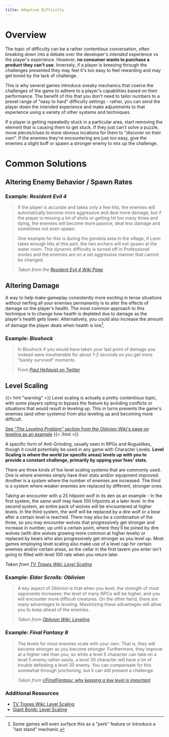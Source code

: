 ```yaml
---
title: Adaptive Difficulty
---
```


# Overview

The topic of difficulty can be a rather contentious conversation, often breaking down into a debate over the developer's _intended_ experience vs the player's experience. However, **no consumer wants to purchase a product they can't use**. Inversely, if a player is breezing through the challenges presented they may feel it's too easy to feel rewarding and may get bored by the lack of challenge.

This is why several games introduce sneaky mechanics that coerce the challenges of the game to adhere to a player's capabilities based on their performance. The benefit of this that you don't need to tailor numbers to a preset range of "easy to hard" difficulty settings - rather, you can send the player down the intended experience and make adjustments to that experience using a variety of other systems and techniques.

If a player is getting repeatedly stuck in a particular area, start removing the element that is causing them to get stuck. If they just can't solve a puzzle, move pieces/clues to more obvious locations for them to "discover on their own". If the enemies they're encountering are just too easy, give the enemies a slight buff or spawn a stronger enemy to 
mix up the challenge.

# Common Solutions

## Altering Enemy Behavior / Spawn Rates

### Example: _Resident Evil 4_

> If the player is accurate and takes only a few hits, the enemies will automatically become more aggressive and deal more damage, but if the player is missing a lot of shots or getting hit too many times and dying, the enemies will become more passive, deal less damage and sometimes not even spawn.
>
> One example for this is during the gondola area in the village, if Leon takes enough hits at this part, the two archers will not spawn at the water room. This dynamic difficulty is turned off in Professional modes and the enemies are on a set aggressive manner that cannot be changed.
>
> _Taken from the [Resident Evil 4 Wiki Page](https://residentevil.fandom.com/wiki/Main_game_(RE4))_

## Altering Damage

A way to help make gameplay consistently more exciting in tense situations _without_ nerfing all your enemies permanently is to alter the effects of damage on the player's health. The most common approach to this technique is to change how health is depleted due to damage as the player's health gets lower. Alternatively, you could also increase the amount of damage the player deals when health is low[^damage-boost].

[^damage-boost]: Some games will even surface this as a "perk" feature or introduce a "last stand" mechanic.

### Example: _Bioshock_

> In Bioshock if you would have taken your last point of damage you instead were invulnerable for about 1-2 seconds so you get more "barely survived" moments.
>
> _From [Paul Hellquist on Twitter](https://twitter.com/TheElfquist/status/903694421434277888)_

<!-- <blockquote class="twitter-tweet"><p lang="en" dir="ltr">In Bioshock if you would have taken your last pt of dmg you instead were invuln for abt 1-2 sec so you get more &quot;barely survived&quot; moments.</p>&mdash; Paul Hellquist (@TheElfquist) <a href="https://twitter.com/TheElfquist/status/903694421434277888">September 1, 2017</a></blockquote> -->


## Level Scaling

{{< hint "warning" >}}
Level scaling is actually a pretty contentious topic, with some players opting to bypass the feature by avoiding conflicts or situations that would result in leveling up. This in turns prevents the game's enemies (and other systems) from also leveling up and becoming more difficult.

[See _"The Leveling Problem"_ section from the Oblivion Wiki's page on leveling as an example](https://en.uesp.net/wiki/Oblivion:Leveling#The_Leveling_Problem)
{{< /hint >}}

A specific form of Anti-Grinding, usually seen in RPGs and Roguelikes, though it could potentially be used in any game with Character Levels. **Level Scaling is where the world (or specific areas) levels up with you to provide a constant challenge, primarily by upping your foes' stats.**

There are three kinds of foe level scaling systems that are commonly used. One is where enemies simply have their stats and/or equipment improved. Another is a system where the number of enemies are increased. The third is a system where weaker enemies are replaced by different, stronger ones.

Taking an encounter with a 25 hitpoint wolf in its den as an example - In the first system, the same wolf may have 100 hitpoints at a later level. In the second system, an entire pack of wolves will be encountered at higher levels. In the third system, the wolf will be replaced by a dire wolf or a bear after a certain level is reached. There may also be a combination of the three, so you may encounter wolves that progressively get stronger and increase in number, up until a certain point, where they'll be joined by dire wolves (with dire wolves growing more common at higher levels) or replaced by bears who also progressively get stronger as you level up. Most games employing level scaling also make use of a level cap for certain enemies and/or certain areas, so the cellar in the first tavern you enter isn't going to filled with level 100 rats when you return later. 

_Taken from [TV Tropes Wiki: Level Scaling](https://tvtropes.org/pmwiki/pmwiki.php/Main/LevelScaling)_

### Example: _Elder Scrolls: Oblivion_

>A key aspect of Oblivion is that when you level, the strength of most opponents increases: the level of many NPCs will be higher, and you will encounter more difficult creatures. On the other hand, there are many advantages to leveling. Maximizing these advantages will allow you to keep ahead of the enemies.
>
> _Taken from [Oblivion Wiki: Leveling](https://en.uesp.net/wiki/Oblivion:Leveling)_

### Example: _Final Fantasy 8_

> The levels for most enemies scale with your own. That is, they will become stronger as you become stronger. Furthermore, they improve at a higher rate than you, so while a level 5 character can take on a level 5 enemy rather easily, a level 30 character will have a lot of trouble defeating a level 30 enemy. You can compensate for this somewhat through junctioning, but it can still present a challenge.
>
> _Taken from [r/FinalFantasy: why keeping a low level is important](https://www.reddit.com/r/FinalFantasy/comments/28gvqn/why_is_keeping_a_low_level_in_ffviii_important/)_

### Additional Resources

- [TV Tropes Wiki: Level Scaling](https://tvtropes.org/pmwiki/pmwiki.php/Main/LevelScaling)
- [Giant Bomb: Level Scaling](https://www.giantbomb.com/level-scaling/3015-608/)
